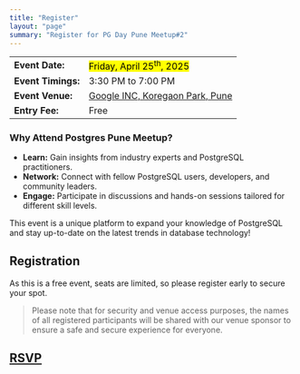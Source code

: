 ```yaml
---
title: "Register"
layout: "page"
summary: "Register for PG Day Pune Meetup#2"
---
```


|                    |                                                             |
| ------------------ | ----------------------------------------------------------- |
| **Event Date:**    | <mark>Friday, April 25<sup>th</sup>, 2025</mark>            |
| **Event Timings:** | 3:30 PM to 7:00 PM                                          |
| **Event Venue:**   | [Google INC, Koregaon Park, Pune](https://g.co/kgs/VsN3gmP) |
| **Entry Fee:**     | Free                                                        |

### Why Attend Postgres Pune Meetup?

- **Learn:** Gain insights from industry experts and PostgreSQL practitioners.
- **Network:** Connect with fellow PostgreSQL users, developers, and community leaders.
- **Engage:** Participate in discussions and hands-on sessions tailored for different skill levels.

This event is a unique platform to expand your knowledge of PostgreSQL and stay up-to-date on the latest trends in database technology!

## Registration

As this is a free event, seats are limited, so please register early to secure your spot.

> Please note that for security and venue access purposes, the names of all registered participants will be shared with our venue sponsor to ensure a safe and secure experience for everyone.

<h2>
    <a class="button" href="https://workspace.google.com/intl/en_in/products/docs/" rel="noopener" title="RSVP" target="_blank">
    <span class="button-inner">
        RSVP
    </span>
    </a>
</h2>
